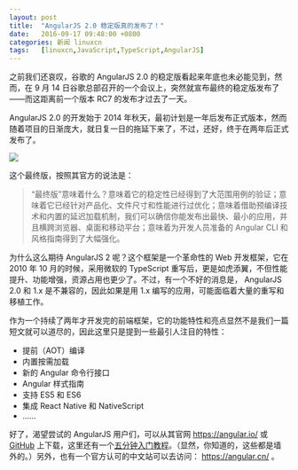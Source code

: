 ```yaml
---
layout: post
title:	"AngularJS 2.0 稳定版真的发布了！"
date:	2016-09-17 09:48:00 +0800 
categories:	新闻 linuxcn 
tags:	[linuxcn,JavaScript,TypeScript,AngularJS]
---
```



之前我们还哀叹，谷歌的 AngularJS 2.0 的稳定版看起来年底也未必能见到，然而，在 9 月 14 日谷歌总部召开的一个会议上，突然就宣布最终的稳定版发布了——而这距离前一个版本 RC7 的发布才过去了一天。


AngularJS 2.0 的开发始于 2014 年秋天，最初计划是一年后发布正式版本，然而随着项目的日渐庞大，就日复一日的拖延下来了，不过，还好，终于在两年后正式发布了。


![](/Asserts/Images//attachment/album/201609/17/093946jalf4fd4tf3295fi.jpg)


这个最终版，按照其官方的说法是：



> 
> “最终版”意味着什么？意味着它的稳定性已经得到了大范围用例的验证；意味着它已经针对产品化、文件尺寸和性能进行过优化；意味着借助预编译技术和内置的延迟加载机制，我们可以确信你能发布出最快、最小的应用，并且横跨浏览器、桌面和移动平台；意味着为开发人员准备的 Angular CLI 和风格指南得到了大幅强化。
> 
> 
> 


为什么这么期待 AngularJS 2 呢？这个框架是一个革命性的 Web 开发框架，它在 2010 年 10 月的时候，采用微软的 TypeScript 重写后，更是如虎添翼，不但性能提升、功能增强，资源占用也更少了。不过，有一个不好的消息是， AngularJS 2.0 和 1.x 是不兼容的，因此如果是用 1.x 编写的应用，可能面临着大量的重写和移植工作。


作为一个持续了两年才开发完的前端框架，它的功能特性和亮点显然不是我们一篇短文就可以道尽的，因此这里只是提到一些最引人注目的特性：


* 提前（AOT）编译
* 内置按需加载
* 新的 Angular 命令行接口
* Angular 样式指南
* 支持 ES5 和 ES6
* 集成 React Native 和 NativeScript
* ……


好了，渴望尝试的 AngularJS 用户们，可以从其官网 <https://angular.io/> 或 [GitHub](https://github.com/angular/angular) 上下载，这里还有一个[五分钟入门教程](https://angular.io/docs/ts/latest/quickstart.html)。（显然，你知道的，这些都是墙外的。）另外，也有一个官方认可的中文站可以去访问： <https://angular.cn/> 。
